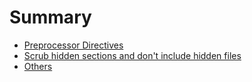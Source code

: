 # Summary

- [Preprocessor Directives](./directives.md)
- [Scrub hidden sections and don't include hidden files](./hidden.md)
- [Others](./others.md)
